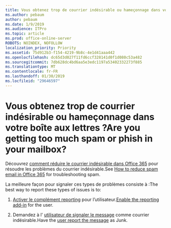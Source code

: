 ```yaml
---
title: Vous obtenez trop de courrier indésirable ou hameçonnage dans votre boîte aux lettres ?
ms.author: pebaum
author: pebaum
ms.date: 1/9/2019
ms.audience: ITPro
ms.topic: article
ms.prod: office-online-server
ROBOTS: NOINDEX, NOFOLLOW
localization_priority: Priority
ms.assetid: 75d912b3-f154-4219-9b8c-4e1d41aaa442
ms.openlocfilehash: dc65d3d027f11fd6ccf328141d0f1d080c53a482
ms.sourcegitcommit: 7db628dc4bd6aa5e3edc1197a53402332273f885
ms.translationtype: MT
ms.contentlocale: fr-FR
ms.lasthandoff: 01/30/2019
ms.locfileid: "29646597"
---
```

# <a name="are-you-getting-too-much-spam-or-phish-in-your-mailbox"></a><span data-ttu-id="b3135-102">Vous obtenez trop de courrier indésirable ou hameçonnage dans votre boîte aux lettres ?</span><span class="sxs-lookup"><span data-stu-id="b3135-102">Are you getting too much spam or phish in your mailbox?</span></span>

<span data-ttu-id="b3135-103">Découvrez [comment réduire le courrier indésirable dans Office 365](https://docs.microsoft.com/office365/securitycompliance/reduce-spam-email) pour résoudre les problèmes du courrier indésirable.</span><span class="sxs-lookup"><span data-stu-id="b3135-103">See [How to reduce spam email in Office 365](https://docs.microsoft.com/office365/securitycompliance/reduce-spam-email) for troubleshooting spam.</span></span> 
  
<span data-ttu-id="b3135-104">La meilleure façon pour signaler ces types de problèmes consiste à :</span><span class="sxs-lookup"><span data-stu-id="b3135-104">The best way to report these types of issues is to:</span></span> 
  
1. <span data-ttu-id="b3135-105">[Activer le complément reporting](https://docs.microsoft.com/office365/securitycompliance/enable-the-report-message-add-in) pour l’utilisateur.</span><span class="sxs-lookup"><span data-stu-id="b3135-105">[Enable the reporting add-in](https://docs.microsoft.com/office365/securitycompliance/enable-the-report-message-add-in) for the user.</span></span> 
    
2. <span data-ttu-id="b3135-106">Demandez à l' [utilisateur de signaler le message](https://support.office.com/article/b5caa9f1-cdf3-4443-af8c-ff724ea719d2) comme courrier indésirable.</span><span class="sxs-lookup"><span data-stu-id="b3135-106">Have the [user report the message](https://support.office.com/article/b5caa9f1-cdf3-4443-af8c-ff724ea719d2) as Junk.</span></span> 
    

